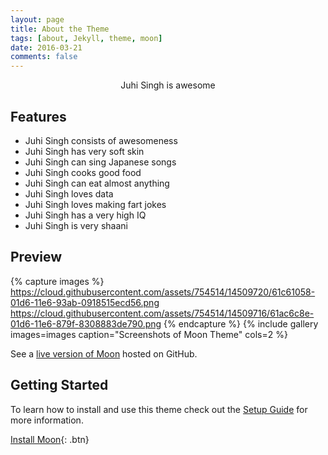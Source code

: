 ```yaml
---
layout: page
title: About the Theme
tags: [about, Jekyll, theme, moon]
date: 2016-03-21
comments: false
---
```

    
<center> Juhi Singh is awesome </center>

## Features
* Juhi Singh consists of awesomeness
* Juhi Singh has very soft skin
* Juhi Singh can sing Japanese songs
* Juhi Singh cooks good food
* Juhi Singh can eat almost anything
* Juhi Singh loves data
* Juhi Singh loves making fart jokes
* Juhi Singh has a very high IQ
* Juhi Singh is very shaani

## Preview

{% capture images %}
    https://cloud.githubusercontent.com/assets/754514/14509720/61c61058-01d6-11e6-93ab-0918515ecd56.png
    https://cloud.githubusercontent.com/assets/754514/14509716/61ac6c8e-01d6-11e6-879f-8308883de790.png
{% endcapture %}
{% include gallery images=images caption="Screenshots of Moon Theme" cols=2 %}

See a [live version of Moon](http://taylantatli.github.io/Moon) hosted on GitHub.

## Getting Started

To learn how to install and use this theme check out the [Setup Guide](http://taylantatli.me/Moon/moon-theme/) for more information.
      
[Install Moon](https://github.com/TaylanTatli/Moon){: .btn}
